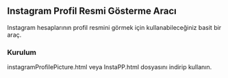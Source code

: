 ## Instagram Profil Resmi Gösterme Aracı
Instagram hesaplarının profil resmini görmek için kullanabileceğiniz basit bir araç.
### Kurulum
instagramProfilePicture.html veya InstaPP.html dosyasını indirip kullanın.
